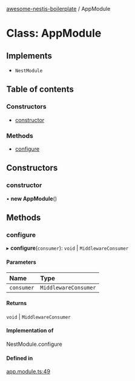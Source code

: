 [awesome-nestjs-boilerplate](../README.md) / AppModule

# Class: AppModule

## Implements

- `NestModule`

## Table of contents

### Constructors

- [constructor](AppModule.md#constructor)

### Methods

- [configure](AppModule.md#configure)

## Constructors

### constructor

• **new AppModule**()

## Methods

### configure

▸ **configure**(`consumer`): `void` \| `MiddlewareConsumer`

#### Parameters

| Name | Type |
| :------ | :------ |
| `consumer` | `MiddlewareConsumer` |

#### Returns

`void` \| `MiddlewareConsumer`

#### Implementation of

NestModule.configure

#### Defined in

[app.module.ts:49](https://github.com/klub-deepak/poc_doc_generation_3/blob/afd7f83/src/app.module.ts#L49)
